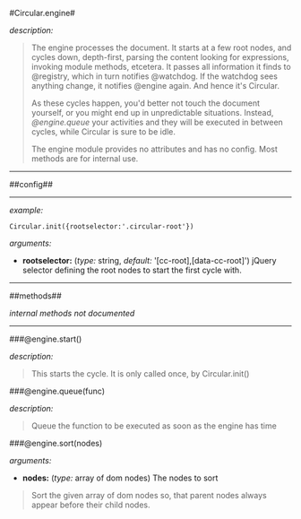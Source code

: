 #Circular.engine#

*description:*

> The engine processes the document. It starts at a few root nodes, and cycles down, depth-first, parsing the content looking for expressions, invoking module methods, etcetera. 
> It passes all information it finds to @registry, which in turn notifies @watchdog. If the watchdog sees anything change, it notifies @engine again. And hence it's Circular.
>
> As these cycles happen, you'd better not touch the document yourself, or you might end up in unpredictable situations. Instead, *@engine.queue* your activities and they will be executed in between cycles, while Circular is sure to be idle.
>
> The engine module provides no attributes and has no config. Most methods are for internal use.
>


----

##config##

----

*example:* 

	Circular.init({rootselector:'.circular-root'})

*arguments:*

- **rootselector:** (*type:* string, *default:* '[cc-root],[data-cc-root]')
  jQuery selector defining the root nodes to start the first cycle with.


----

##methods##

*internal methods not documented*

----

###@engine.start()

*description:*

> This starts the cycle. It is only called once, by Circular.init()



###@engine.queue(func)

*description:*

> Queue the function to be executed as soon as the engine has time
	

###@engine.sort(nodes)

*arguments:*

- **nodes:** (*type:* array of dom nodes) 
The nodes to sort

> Sort the given array of dom nodes so, that parent nodes always appear before their child nodes.
	


